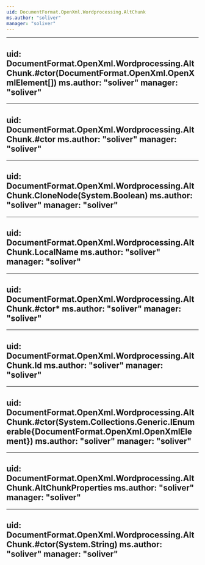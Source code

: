```yaml
---
uid: DocumentFormat.OpenXml.Wordprocessing.AltChunk
ms.author: "soliver"
manager: "soliver"
---
```


---
uid: DocumentFormat.OpenXml.Wordprocessing.AltChunk.#ctor(DocumentFormat.OpenXml.OpenXmlElement[])
ms.author: "soliver"
manager: "soliver"
---

---
uid: DocumentFormat.OpenXml.Wordprocessing.AltChunk.#ctor
ms.author: "soliver"
manager: "soliver"
---

---
uid: DocumentFormat.OpenXml.Wordprocessing.AltChunk.CloneNode(System.Boolean)
ms.author: "soliver"
manager: "soliver"
---

---
uid: DocumentFormat.OpenXml.Wordprocessing.AltChunk.LocalName
ms.author: "soliver"
manager: "soliver"
---

---
uid: DocumentFormat.OpenXml.Wordprocessing.AltChunk.#ctor*
ms.author: "soliver"
manager: "soliver"
---

---
uid: DocumentFormat.OpenXml.Wordprocessing.AltChunk.Id
ms.author: "soliver"
manager: "soliver"
---

---
uid: DocumentFormat.OpenXml.Wordprocessing.AltChunk.#ctor(System.Collections.Generic.IEnumerable{DocumentFormat.OpenXml.OpenXmlElement})
ms.author: "soliver"
manager: "soliver"
---

---
uid: DocumentFormat.OpenXml.Wordprocessing.AltChunk.AltChunkProperties
ms.author: "soliver"
manager: "soliver"
---

---
uid: DocumentFormat.OpenXml.Wordprocessing.AltChunk.#ctor(System.String)
ms.author: "soliver"
manager: "soliver"
---
